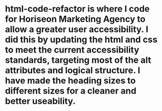 # html-code-refactor is where I code for Horiseon Marketing Agency to allow a greater user accessibility. I did this by updating the html and css to meet the current accessibility standards, targeting most of the alt attributes and logical structure. I have made the heading sizes to different sizes for a cleaner and better useability.